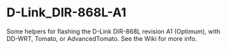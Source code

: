# D-Link_DIR-868L-A1
Some helpers for flashing the D-Link DIR-868L revision A1 (Optimum), with DD-WRT, Tomato, or AdvancedTomato.
See the Wiki for more info.
